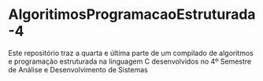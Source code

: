 # AlgoritimosProgramacaoEstruturada-4
Este repositório traz a quarta e última parte de um compilado de algoritmos e programação estruturada na linguagem C desenvolvidos no 4º Semestre de Análise e Desenvolvimento de Sistemas
